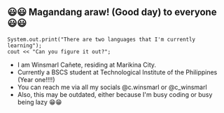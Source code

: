 ## 😃😃 Magandang araw! (Good day) to everyone 😃😃

    System.out.print("There are two languages that I'm currently learning");
    cout << "Can you figure it out?";
   
   - I am Winsmarl Cañete, residing at Marikina City.
   - Currently a BSCS student at Technological Institute of the Philippines (Year one!!!!)
   - You can reach me via all my socials @c.winsmarl or @c_winsmarl
   - Also, this may be outdated, either because I'm busy coding or busy being lazy 😁😁
 
